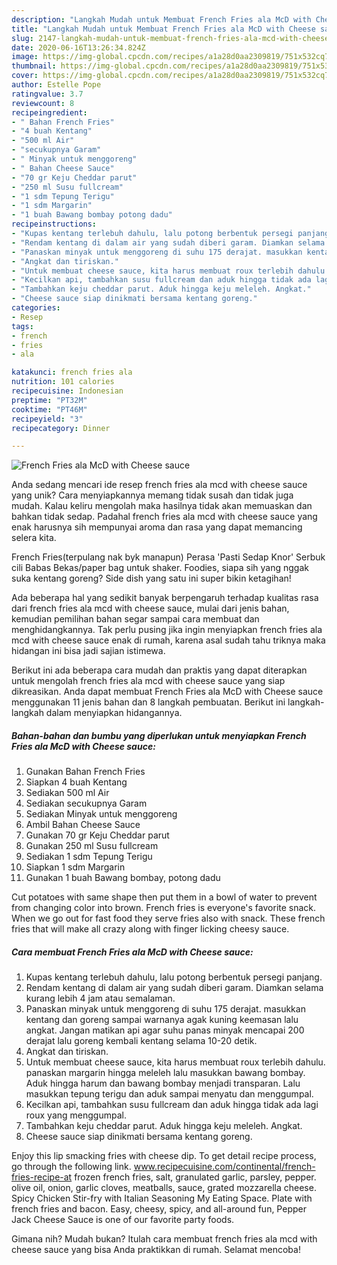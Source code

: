 ```yaml
---
description: "Langkah Mudah untuk Membuat French Fries ala McD with Cheese sauce Anti Gagal"
title: "Langkah Mudah untuk Membuat French Fries ala McD with Cheese sauce Anti Gagal"
slug: 2147-langkah-mudah-untuk-membuat-french-fries-ala-mcd-with-cheese-sauce-anti-gagal
date: 2020-06-16T13:26:34.824Z
image: https://img-global.cpcdn.com/recipes/a1a28d0aa2309819/751x532cq70/french-fries-ala-mcd-with-cheese-sauce-foto-resep-utama.jpg
thumbnail: https://img-global.cpcdn.com/recipes/a1a28d0aa2309819/751x532cq70/french-fries-ala-mcd-with-cheese-sauce-foto-resep-utama.jpg
cover: https://img-global.cpcdn.com/recipes/a1a28d0aa2309819/751x532cq70/french-fries-ala-mcd-with-cheese-sauce-foto-resep-utama.jpg
author: Estelle Pope
ratingvalue: 3.7
reviewcount: 8
recipeingredient:
- " Bahan French Fries"
- "4 buah Kentang"
- "500 ml Air"
- "secukupnya Garam"
- " Minyak untuk menggoreng"
- " Bahan Cheese Sauce"
- "70 gr Keju Cheddar parut"
- "250 ml Susu fullcream"
- "1 sdm Tepung Terigu"
- "1 sdm Margarin"
- "1 buah Bawang bombay potong dadu"
recipeinstructions:
- "Kupas kentang terlebuh dahulu, lalu potong berbentuk persegi panjang."
- "Rendam kentang di dalam air yang sudah diberi garam. Diamkan selama kurang lebih 4 jam atau semalaman."
- "Panaskan minyak untuk menggoreng di suhu 175 derajat. masukkan kentang dan goreng sampai warnanya agak kuning keemasan lalu angkat. Jangan matikan api agar suhu panas minyak mencapai 200 derajat lalu goreng kembali kentang selama 10-20 detik."
- "Angkat dan tiriskan."
- "Untuk membuat cheese sauce, kita harus membuat roux terlebih dahulu. panaskan margarin hingga meleleh lalu masukkan bawang bombay. Aduk hingga harum dan bawang bombay menjadi transparan. Lalu masukkan tepung terigu dan aduk sampai menyatu dan menggumpal."
- "Kecilkan api, tambahkan susu fullcream dan aduk hingga tidak ada lagi roux yang menggumpal."
- "Tambahkan keju cheddar parut. Aduk hingga keju meleleh. Angkat."
- "Cheese sauce siap dinikmati bersama kentang goreng."
categories:
- Resep
tags:
- french
- fries
- ala

katakunci: french fries ala 
nutrition: 101 calories
recipecuisine: Indonesian
preptime: "PT32M"
cooktime: "PT46M"
recipeyield: "3"
recipecategory: Dinner

---
```



![French Fries ala McD with Cheese sauce](https://img-global.cpcdn.com/recipes/a1a28d0aa2309819/751x532cq70/french-fries-ala-mcd-with-cheese-sauce-foto-resep-utama.jpg)

Anda sedang mencari ide resep french fries ala mcd with cheese sauce yang unik? Cara menyiapkannya memang tidak susah dan tidak juga mudah. Kalau keliru mengolah maka hasilnya tidak akan memuaskan dan bahkan tidak sedap. Padahal french fries ala mcd with cheese sauce yang enak harusnya sih mempunyai aroma dan rasa yang dapat memancing selera kita.

French Fries(terpulang nak byk manapun) Perasa &#39;Pasti Sedap Knor&#39; Serbuk cili Babas Bekas/paper bag untuk shaker. Foodies, siapa sih yang nggak suka kentang goreng? Side dish yang satu ini super bikin ketagihan!

Ada beberapa hal yang sedikit banyak berpengaruh terhadap kualitas rasa dari french fries ala mcd with cheese sauce, mulai dari jenis bahan, kemudian pemilihan bahan segar sampai cara membuat dan menghidangkannya. Tak perlu pusing jika ingin menyiapkan french fries ala mcd with cheese sauce enak di rumah, karena asal sudah tahu triknya maka hidangan ini bisa jadi sajian istimewa.


Berikut ini ada beberapa cara mudah dan praktis yang dapat diterapkan untuk mengolah french fries ala mcd with cheese sauce yang siap dikreasikan. Anda dapat membuat French Fries ala McD with Cheese sauce menggunakan 11 jenis bahan dan 8 langkah pembuatan. Berikut ini langkah-langkah dalam menyiapkan hidangannya.

<!--inarticleads1-->

##### Bahan-bahan dan bumbu yang diperlukan untuk menyiapkan French Fries ala McD with Cheese sauce:

1. Gunakan  Bahan French Fries
1. Siapkan 4 buah Kentang
1. Sediakan 500 ml Air
1. Sediakan secukupnya Garam
1. Sediakan  Minyak untuk menggoreng
1. Ambil  Bahan Cheese Sauce
1. Gunakan 70 gr Keju Cheddar parut
1. Gunakan 250 ml Susu fullcream
1. Sediakan 1 sdm Tepung Terigu
1. Siapkan 1 sdm Margarin
1. Gunakan 1 buah Bawang bombay, potong dadu


Cut potatoes with same shape then put them in a bowl of water to prevent from changing color into brown. French fries is everyone&#39;s favorite snack. When we go out for fast food they serve fries also with snack. These french fries that will make all crazy along with finger licking cheesy sauce. 

<!--inarticleads2-->

##### Cara membuat French Fries ala McD with Cheese sauce:

1. Kupas kentang terlebuh dahulu, lalu potong berbentuk persegi panjang.
1. Rendam kentang di dalam air yang sudah diberi garam. Diamkan selama kurang lebih 4 jam atau semalaman.
1. Panaskan minyak untuk menggoreng di suhu 175 derajat. masukkan kentang dan goreng sampai warnanya agak kuning keemasan lalu angkat. Jangan matikan api agar suhu panas minyak mencapai 200 derajat lalu goreng kembali kentang selama 10-20 detik.
1. Angkat dan tiriskan.
1. Untuk membuat cheese sauce, kita harus membuat roux terlebih dahulu. panaskan margarin hingga meleleh lalu masukkan bawang bombay. Aduk hingga harum dan bawang bombay menjadi transparan. Lalu masukkan tepung terigu dan aduk sampai menyatu dan menggumpal.
1. Kecilkan api, tambahkan susu fullcream dan aduk hingga tidak ada lagi roux yang menggumpal.
1. Tambahkan keju cheddar parut. Aduk hingga keju meleleh. Angkat.
1. Cheese sauce siap dinikmati bersama kentang goreng.


Enjoy this lip smacking fries with cheese dip. To get detail recipe process, go through the following link. www.recipecuisine.com/continental/french-fries-recipe-at frozen french fries, salt, granulated garlic, parsley, pepper. olive oil, onion, garlic cloves, meatballs, sauce, grated mozzarella cheese. Spicy Chicken Stir-fry with Italian Seasoning My Eating Space. Plate with french fries and bacon. Easy, cheesy, spicy, and all-around fun, Pepper Jack Cheese Sauce is one of our favorite party foods. 

Gimana nih? Mudah bukan? Itulah cara membuat french fries ala mcd with cheese sauce yang bisa Anda praktikkan di rumah. Selamat mencoba!
